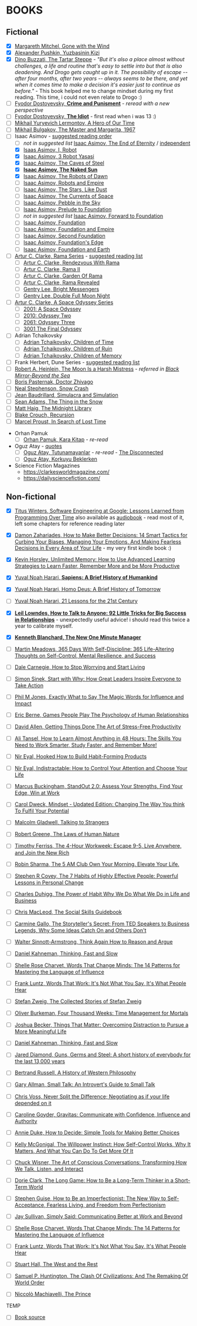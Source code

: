 # BOOKS <a name="read_list"></a>

## Fictional <a name="fictional"></a>
- [x] [Margareth Mitchel, Gone with the Wind](https://www.goodreads.com/tr/book/show/18405.Gone_with_the_Wind)
- [x] [Alexander Pushkin, Yuzbasinin Kizi](https://www.amazon.com/Y%C3%BCzbasinin-Y%C3%BDld%C3%BDz-Aleksandr-Sergeyevic-Puskin/dp/6059199968)
- [x] [Dino Buzzati, The Tartar Steppe](https://www.amazon.co.uk/Tartar-Steppe-Canons-Dino-Buzzati/dp/1786891646/ref=sr_1_1?crid=F794T6OUMYHM&keywords=dino+buzzati&qid=1659277026&sprefix=dino+buzzati%2Caps%2C354&sr=8-1) - *"But it's also a place almost without challenges, a life and routine that's easy to settle into but that is also deadening. And Drogo gets caught up in it. The possibility of escape -- after four months, after two years -- always seems to be there, and yet when it comes time to make a decision it's easier just to continue as before."* - This book helped me to change mindset during my first reading. This time, i could not even relate to Drogo :)
- [ ] [Fyodor Dostoyevsky, **Crime and Punisment**](https://www.amazon.co.uk/Punishment-Penguin-Classics-Fyodor-Dostoyevsky/dp/0140449132) - *reread with a new perspective*
- [ ] [Fyodor Dostoyevsky, **The Idiot**](https://www.amazon.co.uk/Idiot-Penguin-Classics-Fyodor-Dostoyevsky/dp/014044792X) - first read when i was 13 :) 
- [ ] [Mikhail Yuryevich Lermontov, A Hero of Our Time](https://www.amazon.co.uk/Hero-Our-Time-Mikhail-Lermontov/dp/1934169056)
- [ ] [Mikhail Bulgakov, The Master and Margarita, 1967](https://en.wikipedia.org/wiki/The_Master_and_Margarita)
- [ ] Isaac Asimov - [suggested reading order](https://www.howtoread.me/foundation-series-books-in-order/)
    - [ ] *not in suggested list* [Isaac Asimov, The End of Eternity](https://www.amazon.co.uk/End-Eternity-Panther-Science-Fiction/dp/0586024409) / [independent](https://www.kayiprihtim.org/portal/okuma-rehberleri/vakif-serisi-okuma-rehberi/)
    - [x] [Isaas Asimov, I, Robot](https://www.amazon.com/dp/055338256X?tag=howtoread06-20&linkCode=ogi&th=1&psc=1)
    - [x] [Isaac Asimov, 3 Robot Yasasi](https://1000kitap.com/kitap/uc-robot-yasasi--23075)
    - [x] [Isaac Asimov, The Caves of Steel](https://www.amazon.co.uk/dp/0553293400?psc=1&th=1&linkCode=gg2&tag=howtoread06-20)
    - [x] [**Isaac Asimov, The Naked Sun**](https://www.amazon.com/dp/0553293397?tag=howtoread06-20&linkCode=ogi&th=1&psc=1)
    - [x] [Isaac Asimov, The Robots of Dawn](https://www.amazon.com/dp/0553299492?tag=howtoread06-20&linkCode=ogi&th=1&psc=1)
    - [ ] [Isaac Asimov, Robots and Empire](https://www.amazon.com/dp/0586062009?tag=howtoread06-20&linkCode=ogi&th=1&psc=1)
    - [ ] [Isaac Asimov, The Stars, Like Dust](https://www.amazon.com/dp/0765319152?tag=howtoread06-20&linkCode=ogi&th=1&psc=1)
    - [ ] [Isaac Asimov, The Currents of Space](https://www.amazon.com/dp/0765319179?tag=howtoread06-20&linkCode=ogi&th=1&psc=1)
    - [ ] [Isaac Asimov, Pebble in the Sky](https://www.amazon.com/dp/0765319136?tag=howtoread06-20&linkCode=ogi&th=1&psc=1)
    - [ ] [Isaac Asimov, Prelude to Foundation](https://www.amazon.com/dp/0553278398?tag=howtoread06-20&linkCode=ogi&th=1&psc=1)
    - [ ] *not in suggested list* [Isaac Asimov, Forward to Foundation](https://www.amazon.com/dp/0553565079?tag=howtoread06-20&linkCode=ogi&th=1&psc=1)
    - [ ] [Isaac Asimov, Foundation](https://www.amazon.com/dp/0553293354?tag=howtoread06-20&linkCode=ogi&th=1&psc=1)
    - [ ] [Isaac Asimov, Foundation and Empire](https://www.amazon.com/dp/0553293370?tag=howtoread06-20&linkCode=ogi&th=1&psc=1)
    - [ ] [Isaac Asimov, Second Foundation](https://www.amazon.com/dp/0553293362?tag=howtoread06-20&linkCode=ogi&th=1&psc=1)
    - [ ] [Isaac Asimov, Foundation's Edge](https://www.amazon.com/dp/0553293389?tag=howtoread06-20&linkCode=ogi&th=1&psc=1)
    - [ ] [Isaac Asimov, Foundation and Earth](https://www.amazon.com/dp/0553587579?tag=howtoread06-20&linkCode=ogi&th=1&psc=1)
- [ ] [Artur C. Clarke, Rama Series](https://www.goodreads.com/series/49121-rama) - [suggested reading list](https://www.mostrecommendedbooks.com/series/rama-books-in-order)
    - [ ] [Artur C. Clarke, Rendezvous With Rama](https://www.amazon.co.uk/dp/B0079MRDIE?tag=mostrecomme0e-21&th=1&psc=1&geniuslink=true)
    - [ ] [Artur C. Clarke, Rama II](https://www.amazon.co.uk/dp/0553286587?tag=mostrecomme0e-21&geniuslink=true)
    - [ ] [Artur C. Clarke, Garden Of Rama](https://www.amazon.co.uk/dp/1857230213?tag=mostrecomme0e-21&geniuslink=true)
    - [ ] [Artur C. Clarke, Rama Revealed](https://www.amazon.co.uk/dp/0553095366?tag=mostrecomme0e-21&geniuslink=true)
    - [ ] [Gentry Lee, Bright Messengers](https://www.amazon.co.uk/dp/0553573292?tag=mostrecomme0e-21&geniuslink=true)
    - [ ] [Gentry Lee, Double Full Moon Night](https://www.amazon.co.uk/dp/0553573365?tag=mostrecomme0e-21&geniuslink=true)
- [ ] [Artur C. Clarke, A Space Odyssey Series](https://www.bookseriesinorder.com/space-odyssey/)
    - [ ] [2001: A Space Odyssey](https://www.amazon.co.uk/gp/product/0451457994/ref=as_li_ss_tl?ie=UTF8&tag=bsio-21&linkCode=as2&camp=1634&creative=19450&creativeASIN=0451457994)
    - [ ] [2010: Odyssey Two](https://www.amazon.co.uk/gp/product/0345413970/ref=as_li_ss_tl?ie=UTF8&tag=bsio-21&linkCode=as2&camp=1634&creative=19450&creativeASIN=0345413970)
    - [ ] [2061: Odyssey Three](https://www.amazon.co.uk/gp/product/0586203192/ref=as_li_ss_tl?ie=UTF8&tag=bsio-21&linkCode=as2&camp=1634&creative=19450&creativeASIN=0586203192)
    - [ ] [3001 The Final Odyssey](https://www.amazon.co.uk/gp/product/0345438205/ref=as_li_ss_tl?ie=UTF8&tag=bsio-21&linkCode=as2&camp=1634&creative=19450&creativeASIN=0345438205)
- [ ] Adrian Tchaikovsky
    - [ ] [Adrian Tchaikovsky, Children of Time](https://www.amazon.co.uk/Children-Time-Winner-Arthur-Clarke/dp/1447273281)
    - [ ] [Adrian Tchaikovsky, Children of Ruin](https://www.amazon.co.uk/Children-Ruin-Time-Novels/dp/1509865853/ref=pd_lpo_sccl_1/262-8830999-6878048?pd_rd_w=83Qja&content-id=amzn1.sym.efc89c20-c5a9-4620-b6cd-2f4e51bac956&pf_rd_p=efc89c20-c5a9-4620-b6cd-2f4e51bac956&pf_rd_r=NTY8Y1251R9M3SMRYWZK&pd_rd_wg=WDgFs&pd_rd_r=d190a0fd-bfab-42a8-ba24-5b0d9dc86c77&pd_rd_i=1509865853&psc=1)
    - [ ] [Adrian Tchaikovsky, Children of Memory](https://www.amazon.co.uk/Children-Memory-action-packed-adventure-winner/dp/1529087198/ref=pd_lpo_sccl_2/262-8830999-6878048?pd_rd_w=83Qja&content-id=amzn1.sym.efc89c20-c5a9-4620-b6cd-2f4e51bac956&pf_rd_p=efc89c20-c5a9-4620-b6cd-2f4e51bac956&pf_rd_r=NTY8Y1251R9M3SMRYWZK&pd_rd_wg=WDgFs&pd_rd_r=d190a0fd-bfab-42a8-ba24-5b0d9dc86c77&pd_rd_i=1529087198&psc=1)
- [ ] Frank Herbert, Dune Series - [suggested reading list](https://collider.com/dune-books-in-chronological-order-explained/#dune-books-in-chronological-order)
- [ ] [Robert A. Heinlein, The Moon Is a Harsh Mistress](https://www.amazon.co.uk/Moon-Harsh-Mistress-Robert-Heinlein/dp/0312863551) - *referred in [Black Mirror-Beyond the Sea](https://www.imdb.com/title/tt27731623/)*
- [ ] [Boris Pasternak, Doctor Zhivago](https://www.goodreads.com/book/show/130440.Doctor_Zhivago)
- [ ] [Neal Stephenson, Snow Crash](https://www.amazon.co.uk/Snow-Crash-Neal-Stephenson/dp/0241953189)
- [ ] [Jean Baudrillard, Simulacra and Simulation](https://www.amazon.com/Simulacra-Simulation-Body-Theory-Materialism/dp/0472065211)
- [ ] [Sean Adams, The Thing in the Snow](https://www.amazon.com/Thing-Snow-Novel-Sean-Adams-ebook/dp/B09Y93W3TQ)
- [ ] [Matt Haig, The Midnight Library](https://www.amazon.co.uk/Midnight-Library-Matt-Haig/dp/1786892731)
- [ ] [Blake Crouch, Recursion](https://www.goodreads.com/book/show/42046112-recursion)
- [ ] [Marcel Proust, In Search of Lost Time](https://www.amazon.co.uk/Search-Lost-Time-Proust-Complete/dp/0812969642)
- Orhan Pamuk
    - [ ] [Orhan Pamuk, Kara Kitap](https://www.amazon.co.uk/Kara-Kitap-Orhan-Pamuk/dp/9750826132) - *re-read*
- Oguz Atay - [quotes](https://eksiseyler.com/tutunamayanlar-dan-oguz-atay-in-kitaplarinda-gecen-efsane-cumleler)
    - [ ] [Oguz Atay, Tutunamayanlar](https://www.amazon.com.tr/Tutunamayanlar-B%C3%BCt%C3%BCn-Eserleri-O%C4%9Fuz-Atay/dp/9754700117) - *re-read* - [The Disconnected](https://lareviewofbooks.org/article/the-language-of-the-misfit-on-oguz-atays-the-disconnected/)
    - [ ] [Oguz Atay, Korkuyu Beklerken](https://www.amazon.co.uk/Korkuyu-Beklerken-B%C3%BCt%C3%BCn-Eserleri-4/dp/975470158X)
- Science Fiction Magazines
    - https://clarkesworldmagazine.com/
    - https://dailysciencefiction.com/

## Non-fictional <a name="nonfictional"></a>
- [X] [Titus Winters, Software Engineering at Google: Lessons Learned from Programming Over Time](https://www.goodreads.com/book/show/48816586-software-engineering-at-google) also available as [audiobook](https://www.audible.co.uk/pd/Software-Engineering-at-Google-Audiobook/B08VKV55RV?source_code=M2M14DFT1BkSH082015011R&&ipRedirectOverride=true&gclid=Cj0KCQiAt8WOBhDbARIsANQLp961t7agEDI-ZHk7zEHuLLzISIqlKfJ3hqnRRqT23q_tvq24gEACw7oaAnw8EALw_wcB&gclsrc=aw.ds) - read most of it, left some chapters for reference reading later
- [x] [Damon Zahariades, How to Make Better Decisions: 14 Smart Tactics for Curbing Your Biases, Managing Your Emotions, And Making Fearless Decisions in Every Area of Your Life](https://www.amazon.co.uk/How-Make-Better-Decisions-Managing/dp/B099MYXDZS/ref=asc_df_B099MYXDZS/?tag=googshopuk-21&linkCode=df0&hvadid=534858257189&hvpos=&hvnetw=g&hvrand=10456481345269730858&hvpone=&hvptwo=&hvqmt=&hvdev=c&hvdvcmdl=&hvlocint=&hvlocphy=9045958&hvtargid=pla-1393184627689&psc=1&th=1&psc=1) - my very first kindle book :)
- [x] [Kevin Horsley, Unlimited Memory: How to Use Advanced Learning Strategies to Learn Faster, Remember More and be More Productive](https://www.amazon.co.uk/Unlimited-Memory-Advanced-Strategies-Productive-ebook/dp/B00I3QS1XQ/ref=sr_1_1?crid=31HBFYQ46V6YO&keywords=unlimited+memory&qid=1659276690&s=digital-text&sprefix=unlimited+memory%2Cdigital-text%2C242&sr=1-1)
- [x] [Yuval Noah Harari, **Sapiens: A Brief History of Humankind**](https://www.amazon.co.uk/Sapiens-Humankind-Yuval-Noah-Harari/dp/0099590085/ref=asc_df_0099590085/?tag=googshopuk-21&linkCode=df0&hvadid=311043780415&hvpos=&hvnetw=g&hvrand=17799006797936034443&hvpone=&hvptwo=&hvqmt=&hvdev=c&hvdvcmdl=&hvlocint=&hvlocphy=1006886&hvtargid=pla-394582189174&psc=1&th=1&psc=1)
- [x] [Yuval Noah Harari, Homo Deus: A Brief History of Tomorrow](https://www.amazon.co.uk/Homo-Deus-Brief-History-Tomorrow/dp/1784703931/ref=pd_bxgy_img_sccl_1/259-9606393-1929032?pd_rd_w=9VLPx&content-id=amzn1.sym.79b812bf-5c8b-4c0c-851c-784423adaff5&pf_rd_p=79b812bf-5c8b-4c0c-851c-784423adaff5&pf_rd_r=80EAMZP0RAYXB16RVQ81&pd_rd_wg=jMR7R&pd_rd_r=230cbc0f-021e-40e0-b17b-381abfa99a4a&pd_rd_i=1784703931&psc=1)
- [ ] [Yuval Noah Harari, 21 Lessons for the 21st Century](https://www.amazon.co.uk/Lessons-21st-Century-Yuval-Harari/dp/1784708283/ref=pd_bxgy_img_sccl_2/259-9606393-1929032?pd_rd_w=9VLPx&content-id=amzn1.sym.79b812bf-5c8b-4c0c-851c-784423adaff5&pf_rd_p=79b812bf-5c8b-4c0c-851c-784423adaff5&pf_rd_r=80EAMZP0RAYXB16RVQ81&pd_rd_wg=jMR7R&pd_rd_r=230cbc0f-021e-40e0-b17b-381abfa99a4a&pd_rd_i=1784708283&psc=1)
- [x] [**Leil Lowndes, How to Talk to Anyone: 92 Little Tricks for Big Success in Relationships**](https://www.amazon.co.uk/How-Talk-Anyone-Success-Relationships-ebook/dp/B00BAJ2MYM/ref=sr_1_1?keywords=How+to+talk+to+anyone&qid=1659384293&s=digital-text&sr=1-1) - unexpectedly useful advice! i should read this twice a year to calibrate myself.
- [x] [**Kenneth Blanchard, The New One Minute Manager**](https://www.amazon.co.uk/New-One-Minute-Manager/dp/0008128049)
- [ ] [Martin Meadows, 365 Days With Self-Discipline: 365 Life-Altering Thoughts on Self-Control, Mental Resilience, and Success](https://www.amazon.com/365-Days-Self-Discipline-Life-Altering-Self-Control/dp/1982074647)
- [ ] [Dale Carnegie, How to Stop Worrying and Start Living](https://www.amazon.com/How-Stop-Worrying-Start-Living/dp/0671733354https://www.amazon.com/How-Stop-Worrying-Start-Living/dp/0671733354)
- [ ] [Simon Sinek, Start with Why: How Great Leaders Inspire Everyone to Take Action](https://www.amazon.com/Start-Why-Leaders-Inspire-Everyone/dp/1591846447)
- [ ] [Phil M Jones, Exactly What to Say The Magic Words for Influence and Impact](https://www.amazon.com/Exactly-What-Say-Influence-Impact-ebook/dp/B073SF65ZZ)
- [ ] [Eric Berne, Games People Play The Psychology of Human Relationships](https://www.amazon.com.tr/Games-People-Play-Psychology-Relationships/dp/0241257476)
- [ ] [David Allen, Getting Things Done The Art of Stress-Free Productivity](https://www.amazon.com/Getting-Things-Done-Stress-Free-Productivity/dp/0143126563)
- [ ] [Ali Tansel, How to Learn Almost Anything in 48 Hours: The Skills You Need to Work Smarter, Study Faster, and Remember More!](https://www.amazon.com/How-Learn-Almost-Anything-Hours/dp/1440597766)
- [ ] [Nir Eyal, Hooked How to Build Habit-Forming Products](https://www.amazon.com/Hooked-How-Build-Habit-Forming-Products/dp/1591847788)
- [ ] [Nir Eyal, Indistractable: How to Control Your Attention and Choose Your Life](https://www.amazon.com/Indistractable-Control-Your-Attention-Choose/dp/194883653X)
- [ ] [Marcus Buckingham, StandOut 2.0: Assess Your Strengths, Find Your Edge, Win at Work](https://www.amazon.com/StandOut-2-0-Assess-Your-Strengths/dp/1633690741)
- [ ] [Carol Dweck, Mindset - Updated Edition: Changing The Way You think To Fulfil Your Potential](https://www.amazon.com.tr/Mindset-Updated-Changing-Fulfil-Potential/dp/147213995X)
- [ ] [Malcolm Gladwell, Talking to Strangers](https://www.goodreads.com/book/show/43848929-talking-to-strangers)
- [ ] [Robert Greene, The Laws of Human Nature](https://www.amazon.com/Laws-Human-Nature-Robert-Greene/dp/0525428143)
- [ ] [Timothy Ferriss, The 4-Hour Workweek: Escape 9-5, Live Anywhere, and Join the New Rich](https://www.amazon.com/4-Hour-Workweek-Escape-Live-Anywhere/dp/0307465357)
- [ ] [Robin Sharma, The 5 AM Club Own Your Morning. Elevate Your Life.](https://www.amazon.com/AM-Club-Morning-Elevate-Life/dp/1443456624)
- [ ] [Stephen R Covey, The 7 Habits of Highly Effective People: Powerful Lessons in Personal Change](https://www.amazon.com/Habits-Highly-Effective-People-Powerful/dp/0743269519)
- [ ] [Charles Duhigg, The Power of Habit Why We Do What We Do in Life and Business](https://www.amazon.com/Power-Habit-What-Life-Business/dp/081298160X)
- [ ] [Chris MacLeod, The Social Skills Guidebook](https://www.amazon.com/Social-Skills-Guidebook-Shyness-Conversations-ebook/dp/B01AU8C766)
- [ ] [Carmine Gallo, The Storyteller's Secret: From TED Speakers to Business Legends, Why Some Ideas Catch On and Others Don't](https://www.amazon.com/Storytellers-Secret-Speakers-Business-Legends-ebook/dp/B012NCOC38)
- [ ] [Walter Sinnott-Armstrong, Think Again How to Reason and Argue](https://www.amazon.com/Think-Again-How-Reason-Argue/dp/0190627123)
- [ ] [Daniel Kahneman, Thinking, Fast and Slow](https://www.amazon.com/Thinking-Fast-Slow-Daniel-Kahneman/dp/0374533555)
- [ ] [Shelle Rose Charvet, Words That Change Minds: The 14 Patterns for Mastering the Language of Influence](https://www.amazon.com/Words-That-Change-Minds-Mastering-ebook/dp/B07PVSR2J4)
- [ ] [Frank Luntz, Words That Work: It's Not What You Say, It's What People Hear](https://www.amazon.com/Words-That-Work-What-People/dp/1401309291)
- [ ] [Stefan Zweig, The Collected Stories of Stefan Zweig](https://www.amazon.com/Collected-Stories-Stefan-Zweig/dp/1782270035)
- [ ] [Oliver Burkeman, Four Thousand Weeks: Time Management for Mortals](https://www.goodreads.com/book/show/54785515-four-thousand-weeks)
- [ ] [Joshua Becker, Things That Matter: Overcoming Distraction to Pursue a More Meaningful Life](https://www.amazon.com/Things-That-Matter-Overcoming-Distraction/dp/0593193970?_encoding=UTF8&qid=&sr=&linkCode=sl1&tag=becomingminim-20&linkId=2ddb3b3ad042bba90a7cc7721d8dd6e6&language=en_US&ref_=as_li_ss_tl)
- [ ] [Daniel Kahneman, Thinking, Fast and Slow](https://www.amazon.co.uk/Thinking-Fast-Slow-Daniel-Kahneman/dp/0141033576/)
- [ ] [Jared Diamond, Guns, Germs and Steel: A short history of everybody for the last 13,000 years](https://www.amazon.co.uk/Guns-Germs-Steel-history-everybody/dp/0099302780/)
- [ ] [Bertrand Russell, A History of Western Philosophy](https://www.amazon.com/History-Western-Philosophy-Bertrand-Russell/dp/0671201581/ref=sr_1_1?ie=UTF8&qid=1490204564&sr=8-1&keywords=bertrand%20russell)
- [ ] [Gary Allman, Small Talk: An Introvert's Guide to Small Talk](https://www.amazon.co.uk/Small-Talk-Introverts-Instantly-relationship-ebook/dp/B01IKPQ7AI)
- [ ] [Chris Voss, Never Split the Difference; Negotiating as if your life depended on it](https://www.amazon.co.uk/Never-Split-Difference-Negotiating-Depended/dp/0062407805)
- [ ] [Caroline Goyder, Gravitas: Communicate with Confidence, Influence and Authority](https://www.goodreads.com/book/show/18685594-gravitas)
- [ ] [Annie Duke, How to Decide: Simple Tools for Making Better Choices](https://www.amazon.com/How-Decide-Simple-Making-Choices-ebook/dp/B07TRJB3S3)
- [ ] [Kelly McGonigal, The Willpower Instinct: How Self-Control Works, Why It Matters, And What You Can Do To Get More Of It](https://www.amazon.co.uk/Willpower-Instinct-Kelly-McGonigal/dp/1583335080)
- [ ] [Chuck Wisner, The Art of Conscious Conversations: Transforming How We Talk, Listen, and Interact](https://www.amazon.com/Art-Conscious-Conversations-Transforming-Interact/dp/152300326X)
- [ ] [Dorie Clark, The Long Game: How to Be a Long-Term Thinker in a Short-Term World](https://www.amazon.co.uk/Long-Game-Long-Term-Thinker-Short-Term/dp/164782057X)
- [ ] [Stephen Guise, How to Be an Imperfectionist: The New Way to Self-Acceptance, Fearless Living, and Freedom from Perfectionism](https://www.amazon.co.uk/How-Be-Imperfectionist-Self-Acceptance-Perfectionism-ebook/dp/B00UMG535Y)
- [ ] [Jay Sullivan, Simply Said: Communicating Better at Work and Beyond](https://www.goodreads.com/book/show/33232697-simply-said)
- [ ] [Shelle Rose Charvet, Words That Change Minds: The 14 Patterns for Mastering the Language of Influence](https://www.goodreads.com/book/show/44583310-words-that-change-minds) 
- [ ] [Frank Luntz, Words That Work: It's Not What You Say, It's What People Hear](https://www.goodreads.com/book/show/95884.Words_That_Work)
- [ ] [Stuart Hall, The West and the Rest](https://www.goodreads.com/book/show/49335774-the-west-and-the-rest)
- [ ] [Samuel P. Huntington, The Clash Of Civilizations: And The Remaking Of World Order](https://www.amazon.co.uk/Clash-Civilizations-Remaking-World-Order/dp/074323149X/ref=asc_df_074323149X/?tag=googshopuk-21&linkCode=df0&hvadid=310785600414&hvpos=&hvnetw=g&hvrand=10883824420922730780&hvpone=&hvptwo=&hvqmt=&hvdev=c&hvdvcmdl=&hvlocint=&hvlocphy=9045997&hvtargid=pla-525415252688&psc=1)
- [ ] [Niccolò Machiavelli, The Prince](https://www.amazon.co.uk/Prince-Penguin-Classics-Niccolo-Machiavelli/dp/0140449159/ref=asc_df_0140449159/?tag=googshopuk-21&linkCode=df0&hvadid=310805555931&hvpos=&hvnetw=g&hvrand=9119212229547482045&hvpone=&hvptwo=&hvqmt=&hvdev=c&hvdvcmdl=&hvlocint=&hvlocphy=9045903&hvtargid=pla-488133096639&psc=1&th=1&psc=1)






TEMP
- [ ] [Book source](https://eksiseyler.com/nazi-almanyasi-sovyetler-ii-dunya-savasi-ve-orta-cag-hakkindaki-muthis-tarih-kitaplari)

